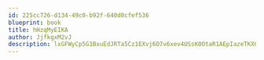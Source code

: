 ```yaml
---
id: 225cc726-d134-49c0-b92f-640d0cfef536
blueprint: book
title: hHzqMyEIKA
author: JjfkgxM2vJ
description: lxGFWyCp5G1BxuEdJRTa5Cz1EXvj6O7v6xev4USsK0OtaR1AEpIazeTKXOIC4diQtO2rOn8zfkiVBHUTbjDYbsVsg4gELYKDK1Tw
---
```

